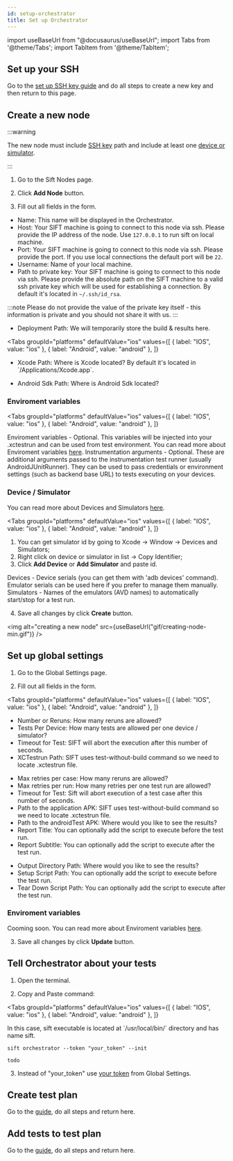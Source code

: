 ```yaml
---
id: setup-orchestrator
title: Set up Orchestrator
---
```


import useBaseUrl from "@docusaurus/useBaseUrl";
import Tabs from '@theme/Tabs';
import TabItem from '@theme/TabItem';

## Set up your SSH

Go to the [set up SSH key guide](/ssh) and do all steps to create a new key and then return to this page.

## Create a new node

:::warning

The new node must include [SSH key](/ssh) path and include at least one [device or simulator](/udid).

:::

1. Go to the Sift Nodes page.

2. Click **Add Node** button.

3. Fill out all fields in the form.

- Name: This name will be displayed in the Orchestrator.
- Host: Your SIFT machine is going to connect to this node via ssh. Please provide the IP address of the node. Use `127.0.0.1` to run sift on local machine.
- Port: Your SIFT machine is going to connect to this node via ssh. Please provide the port. If you use local connections the default port will be `22`.
- Username: Name of your local machine.
- Path to private key: Your SIFT machine is going to connect to this node via ssh. Please provide the absolute path on the SIFT machine to a valid ssh private key which will be used for establishing a connection. By default it's located in `~/.ssh/id_rsa`.

:::note
Please do not provide the value of the private key itself - this information is private and you should not share it with us.
:::

- Deployment Path: We will temporarily store the build & results here.

<Tabs
  groupId="platforms"
  defaultValue="ios"
  values={[
    { label: "IOS", value: "ios" },
    { label: "Android", value: "android" },
  ]}
>
  <TabItem value="ios">
    <ul>
        <li>
            Xcode Path: Where is Xcode located? By default it's located in `/Applications/Xcode.app`.
        </li>
    </ul>
  </TabItem>
  <TabItem value="android">
    <ul>
        <li>
            Android Sdk Path: Where is Android Sdk located?
        </li>
    </ul>
  </TabItem>
</Tabs>

### Enviroment variables

<Tabs
  groupId="platforms"
  defaultValue="ios"
  values={[
    { label: "IOS", value: "ios" },
    { label: "Android", value: "android" },
  ]}
>
  <TabItem value="ios">
    Enviroment variables - Optional. This variables will be injected into your .xctestrun and can be used from test environment. You can read more about Enviroment variables <a target="_blank" href="/env-vars">here</a>.
  </TabItem>
  <TabItem value="android">
    Instrumentation arguments - Optional. These are additional arguments passed to the  instrumentation test runner (usually AndroidJUnitRunner). They can be used to pass credentials or environment settings (such as backend base URL) to tests executing on your devices.
  </TabItem>
</Tabs>

### Device / Simulator

You can read more about Devices and Simulators [here](/udid).

<Tabs
  groupId="platforms"
  defaultValue="ios"
  values={[
    { label: "IOS", value: "ios" },
    { label: "Android", value: "android" },
  ]}
>
  <TabItem value="ios">
    <ol>
        <li>
            You can get simulator id by going to Xcode -> Window -> Devices and Simulators;
        </li>
        <li>
            Right click on device or simulator in list -> Copy Identifier;
        </li>
        <li>
            Сlick <strong>Add Device</strong> or <strong>Add Simulator</strong> and paste id.
        </li>
    </ol>
  </TabItem>
  <TabItem value="android">
    Devices - Device serials (you can get them with 'adb devices' command). Emulator serials can be used here if you prefer to manage them manually.
    Simulators - Names of the emulators (AVD names) to automatically start/stop for a test run.
  </TabItem>
</Tabs>

4. Save all changes by click **Create** button.

<img alt="creating a new node" src={useBaseUrl("gif/creating-node-min.gif")} />

## Set up global settings

1. Go to the Global Settings page.

2. Fill out all fields in the form.

<Tabs
  groupId="platforms"
  defaultValue="ios"
  values={[
    { label: "IOS", value: "ios" },
    { label: "Android", value: "android" },
  ]}
>
  <TabItem value="ios">
    <ul>
        <li>
            Number or Reruns: How many reruns are allowed?
        </li>
        <li>
            Tests Per Device: How many tests are allowed per one device / simulator?
        </li>
        <li>
            Timeout for Test: SIFT will abort the execution after this number of seconds.
        </li>
        <li>
            XCTestrun Path: SIFT uses test-without-build command so we need to locate .xctestrun file.
        </li>
    </ul>
  </TabItem>
  <TabItem value="android">
    <ul>
        <li>
            Max retries per case: How many reruns are allowed?
        </li>
        <li>
            Max retries per run: How many retries per one test run are allowed?
        </li>
        <li>
            Timeout for Test: Sift will abort execution of a test case after this number of seconds.
        </li>
        <li>
            Path to the application APK: SIFT uses test-without-build command so we need to locate .xctestrun file.
        </li>
        <li>
            Path to the androidTest APK: Where would you like to see the results?
        </li>
        <li>
            Report Title: You can optionally add the script to execute before the test run.
        </li>
        <li>
            Report Subtitle: You can optionally add the script to execute after the test run.
        </li>
    </ul>
  </TabItem>
</Tabs>

- Output Directory Path: Where would you like to see the results?
- Setup Script Path: You can optionally add the script to execute before the test run.
- Tear Down Script Path: You can optionally add the script to execute after the test run.

### Enviroment variables

Cooming soon. You can read more about Enviroment variables [here](/env-vars).

3. Save all changes by click **Update** button.

## Tell Orchestrator about your tests

1. Open the terminal.

2. Copy and Paste command:

<Tabs
  groupId="platforms"
  defaultValue="ios"
  values={[
    { label: "IOS", value: "ios" },
    { label: "Android", value: "android" },
  ]}
>
  <TabItem value="ios">
  In this case, sift executable is located at `/usr/local/bin/` directory and has name sift.


  ```
  sift orchestrator --token "your_token" --init
  ```
  </TabItem>
  <TabItem value="android">

  ```
  todo
  ```
  </TabItem>
</Tabs>

3. Instead of "your_token" use [your token](/settings#copy-the-token) from Global Settings.

## Create test plan

Go to the [guide](/test-plans#creating), do all steps and return here.

## Add tests to test plan

Go to the [guide](/test-plans#adding-tests-to-test-plan), do all steps and return here.
